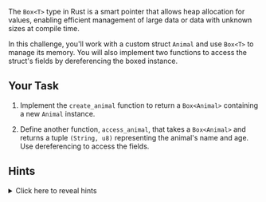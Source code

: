 The `Box<T>` type in Rust is a smart pointer that allows heap allocation for values, enabling efficient management of large data or data with unknown sizes at compile time.

In this challenge, you'll work with a custom struct `Animal` and use `Box<T>` to manage its memory. You will also implement two functions to access the struct's fields by dereferencing the boxed instance.

## Your Task

1. Implement the `create_animal` function to return a `Box<Animal>` containing a new `Animal` instance.

2. Define another function, `access_animal`, that takes a `Box<Animal>` and returns a tuple `(String, u8)` representing the animal's name and age. Use dereferencing to access the fields.

## Hints

<details>
  <summary>Click here to reveal hints</summary>

- To create a boxed struct, use `Box::new(struct_instance)`.
- Use the `*` operator to dereference the box and access its value.

</details>
